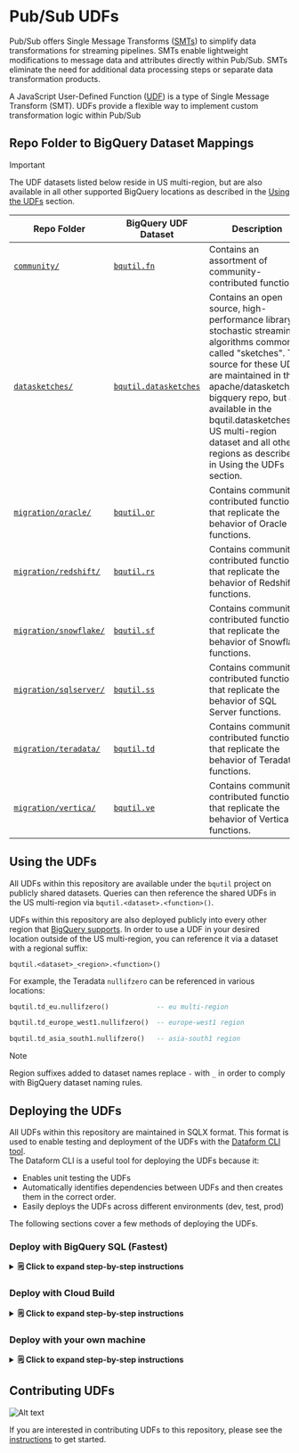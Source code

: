 # Pub/Sub UDFs

Pub/Sub offers Single Message Transforms ([SMTs](https://cloud.google.com/pubsub/docs/smts/smts-overview)) to simplify data transformations for streaming pipelines. SMTs enable lightweight modifications to message data and attributes directly within Pub/Sub. SMTs eliminate the need for additional data processing steps or separate data transformation products.

A JavaScript User-Defined Function ([UDF](https://cloud.google.com/pubsub/docs/smts/udfs-overview)) is a type of Single Message Transform (SMT). UDFs provide a flexible way to implement custom transformation logic within Pub/Sub


## Repo Folder to BigQuery Dataset Mappings

> [!IMPORTANT]
> The UDF datasets listed below reside in US multi-region, but are also available in all other supported BigQuery locations as described in the [Using the UDFs](#using-the-udfs) section.

| Repo Folder                                         | BigQuery UDF Dataset                                                                                       | Description                                                                                                                                                                                                                                                                                                                            |
|-----------------------------------------------------|------------------------------------------------------------------------------------------------------------|----------------------------------------------------------------------------------------------------------------------------------------------------------------------------------------------------------------------------------------------------------------------------------------------------------------------------------------|
| [`community/`](/udfs/community)                     | [`bqutil.fn`](https://console.cloud.google.com/bigquery?ws=!1m4!1m3!3m2!1sbqutil!2sfn)                     | Contains an assortment of community-contributed functions.                                                                                                                                                                                                                                                                             |
| [`datasketches/`](/udfs/datasketches/)              | [`bqutil.datasketches`](https://console.cloud.google.com/bigquery?ws=!1m4!1m3!3m2!1sbqutil!2sdatasketches) | Contains an open source, high-performance library of stochastic streaming algorithms commonly called "sketches". The source for these UDFs are maintained in the apache/datasketches-bigquery repo, but are available in the bqutil.datasketches US multi-region dataset and all other regions as described in Using the UDFs section. |
| [`migration/oracle/`](/udfs/migration/oracle)       | [`bqutil.or`](https://console.cloud.google.com/bigquery?ws=!1m4!1m3!3m2!1sbqutil!2sor)                     | Contains community-contributed functions that replicate the behavior of Oracle functions.                                                                                                                                                                                                                                              |
| [`migration/redshift/`](/udfs/migration/redshift)   | [`bqutil.rs`](https://console.cloud.google.com/bigquery?ws=!1m4!1m3!3m2!1sbqutil!2srs)                     | Contains community-contributed functions that replicate the behavior of Redshift functions.                                                                                                                                                                                                                                            |
| [`migration/snowflake/`](/udfs/migration/snowflake) | [`bqutil.sf`](https://console.cloud.google.com/bigquery?ws=!1m4!1m3!3m2!1sbqutil!2ssf)                     | Contains community-contributed functions that replicate the behavior of Snowflake functions.                                                                                                                                                                                                                                           |
| [`migration/sqlserver/`](/udfs/migration/sqlserver) | [`bqutil.ss`](https://console.cloud.google.com/bigquery?ws=!1m4!1m3!3m2!1sbqutil!2sss)                     | Contains community-contributed functions that replicate the behavior of SQL Server functions.                                                                                                                                                                                                                                          |
| [`migration/teradata/`](/udfs/migration/teradata/)  | [`bqutil.td`](https://console.cloud.google.com/bigquery?ws=!1m4!1m3!3m2!1sbqutil!2std)                     | Contains community-contributed functions that replicate the behavior of Teradata functions.                                                                                                                                                                                                                                            |
| [`migration/vertica/`](/udfs/migration/vertica)     | [`bqutil.ve`](https://console.cloud.google.com/bigquery?ws=!1m4!1m3!3m2!1sbqutil!2sve)                     | Contains community-contributed functions that replicate the behavior of Vertica functions.                                                                                                                                                                                                                                             |

## Using the UDFs

All UDFs within this repository are available under the `bqutil` project on
publicly shared datasets. Queries can then reference the shared UDFs in the US multi-region via
`bqutil.<dataset>.<function>()`.

UDFs within this repository are also deployed publicly into every other region that [BigQuery supports](https://cloud.google.com/bigquery/docs/locations). 
In order to use a UDF in your desired location outside of the US multi-region, you can reference it via a dataset with a regional suffix:

`bqutil.<dataset>_<region>.<function>()`

For example, the Teradata `nullifzero` can be referenced in various locations:

```sql
bqutil.td_eu.nullifzero()            -- eu multi-region

bqutil.td_europe_west1.nullifzero()  -- europe-west1 region

bqutil.td_asia_south1.nullifzero()   -- asia-south1 region
```

> [!NOTE]  
> Region suffixes added to dataset names replace `-` with `_` in order to comply with BigQuery dataset naming rules.

## Deploying the UDFs

All UDFs within this repository are maintained in SQLX format. This format is
used to enable testing and deployment of the UDFs with
the [Dataform CLI tool](https://docs.dataform.co/dataform-cli). \
The Dataform CLI is a useful tool for deploying the UDFs because it:

* Enables unit testing the UDFs
* Automatically identifies dependencies between UDFs and then creates them in
  the correct order.
* Easily deploys the UDFs across different environments (dev, test, prod)

The following sections cover a few methods of deploying the UDFs. 

### Deploy with BigQuery SQL (Fastest)

<details><summary><b>&#128466; Click to expand step-by-step instructions</b></summary>

#### Deploy all the `bqutil.fn` UDFs into your own project:

Run the following `gcloud` command to copy the JavaScript files hosted in the 
`bqutil` project's Cloud Storage bucket to your own bucket:

```bash
# For US multi-region us the following command
gcloud storage cp gs://bqutil-lib/bq_js_libs/* gs://YOUR_BUCKET/
# For other regions, modify the command to use the appropriate bucket.
# Examples shown below:
#
# gcloud storage cp gs://bqutil-lib-eu/* gs://YOUR_BUCKET/
# gcloud storage cp gs://bqutil-lib-asia-east2/* gs://YOUR_BUCKET/
```

Run the following SQL script in your BigQuery console to copy all `bqutil.fn` UDFs into
your own project:

```sql
-- SET YOUR DESIRED BQ REGION BELOW
SET @@location="us-east4";
-- SET YOUR CLOUD STORAGE BUCKET BELOW
DECLARE YOUR_JS_BUCKET STRING DEFAULT("gs://YOUR_BUCKET");
/**********************************
 * DO NOT EDIT SQL BELOW THIS LINE
 **********************************/
DECLARE YOUR_PROJECT_ID STRING DEFAULT("`"||@@project_id||"`");
DECLARE YOUR_REGION STRING DEFAULT(LOWER(@@location));
DECLARE region_suffix STRING DEFAULT(
  IF(YOUR_REGION="us", "", "_" || REPLACE(YOUR_REGION, "-", "_"))
);
-- Get regional UDFs
DECLARE fn_udf_ddls ARRAY<STRING>;
EXECUTE IMMEDIATE
   FORMAT("""
  SELECT ARRAY_AGG(ddl ORDER BY created) AS fn_udf_ddls
  FROM bqutil.fn%s.INFORMATION_SCHEMA.ROUTINES
  """,
          region_suffix
      )
   INTO fn_udf_ddls;
-- Creates the fn dataset within your project
EXECUTE IMMEDIATE "CREATE SCHEMA IF NOT EXISTS " || YOUR_PROJECT_ID || ".fn" || region_suffix;
-- Creates all cw_* UDFs within your new fn dataset
FOR fn_udf_ddl IN (SELECT * FROM UNNEST(fn_udf_ddls) ddl)
DO EXECUTE IMMEDIATE 
  REPLACE(
    REPLACE(
      REPLACE(
        fn_udf_ddl.ddl,
        "gs://bqutil-lib"|| IF(YOUR_REGION <> "us", "-" || @@location, "/bq_js_libs"), YOUR_JS_BUCKET),
      "FUNCTION bqutil.", "FUNCTION " || YOUR_PROJECT_ID || "."),
    "CREATE ", "CREATE OR REPLACE ");
END FOR;
```

#### Deploy all the `bqutil.fn.cw_` prefix UDFs into your own project: 
```sql
-- SET YOUR DESIRED BQ REGION BELOW
SET @@location="us-east4";
/**********************************
 * DO NOT EDIT SQL BELOW THIS LINE
 **********************************/
DECLARE YOUR_PROJECT_ID STRING DEFAULT("`"||@@project_id||"`");
DECLARE YOUR_REGION STRING DEFAULT(LOWER(@@location));
DECLARE region_suffix STRING DEFAULT(
  IF(YOUR_REGION="us", "", "_" || REPLACE(YOUR_REGION, "-", "_"))
);
-- Get regional UDFs
DECLARE cw_udf_ddls ARRAY<STRING>;
EXECUTE IMMEDIATE
   FORMAT("""
  SELECT ARRAY_AGG(ddl ORDER BY created) AS cw_udf_ddls
  FROM bqutil.fn%s.INFORMATION_SCHEMA.ROUTINES
  WHERE specific_name LIKE "cw_%%"
  """,
          region_suffix
      )
   INTO cw_udf_ddls;
-- Creates the fn dataset within your project
EXECUTE IMMEDIATE "CREATE SCHEMA IF NOT EXISTS " || YOUR_PROJECT_ID || ".fn" || region_suffix;
-- Creates all cw_* UDFs within your new fn dataset
FOR cw_udf_ddl IN (SELECT * FROM UNNEST(cw_udf_ddls) ddl)
DO EXECUTE IMMEDIATE 
  REPLACE(
    REPLACE(
      cw_udf_ddl.ddl,
      "FUNCTION bqutil.", "FUNCTION " || YOUR_PROJECT_ID || "."),
    "CREATE ", "CREATE OR REPLACE ");
END FOR;
```

</details>

### Deploy with Cloud Build

<details><summary><b>&#128466; Click to expand step-by-step instructions</b></summary>

1. Authenticate using the Cloud SDK and set the BigQuery project in which you'll
   deploy your UDF(s):

   ```bash 
   gcloud init
   ```

1. Enable the Cloud Build API and grant the default Cloud Build service account
   the BigQuery Job User and Data Editor roles
   ```bash
   gcloud services enable cloudbuild.googleapis.com && \
   gcloud projects add-iam-policy-binding \
     $(gcloud config get-value project) \
     --member=serviceAccount:$(gcloud projects describe $(gcloud config get-value project) --format="value(projectNumber)")"@cloudbuild.gserviceaccount.com" \
     --role=roles/bigquery.user && \
   gcloud projects add-iam-policy-binding \
     $(gcloud config get-value project) \
     --member=serviceAccount:$(gcloud projects describe $(gcloud config get-value project) --format="value(projectNumber)")"@cloudbuild.gserviceaccount.com" \
     --role=roles/bigquery.dataEditor
   ```
1. Deploy the UDFs by submitting the following:

   ```bash
   # Deploy to US
   gcloud builds submit . --config=deploy.yaml --substitutions _PROJECT_ID=YOUR_PROJECT_ID,_BQ_LOCATION=US
   ```

   > IMPORTANT:
   > Deploy to a different location by setting `_BQ_LOCATION` to your own
   > desired value.\
   > [Click here](https://cloud.google.com/bigquery/docs/locations#supported_regions)
   > for a list of supported locations.

</details>

### Deploy with your own machine

<details><summary><b>&#128466; Click to expand step-by-step instructions</b></summary>

Run the following in your machine's terminal to deploy all UDFs in your own
BigQuery project.

1. Authenticate using the Cloud SDK and set the BigQuery project in which you'll
   deploy your UDF(s):

   ```bash 
   gcloud init
   ```

1. Install the dataform CLI tool:

   ```bash
   npm i -g @dataform/cli
   ```

1. Set env variable BQ_LOCATION to the BigQuery location in which you want to
   deploy the UDFs and then run the `deploy.sh` helper script to deploy the
   UDFs:

   ```bash
   # Deploy to US
   export BQ_LOCATION=US && bash deploy.sh
   ```

   > IMPORTANT:
   > Deploy to a different location by setting `BQ_LOCATION` to your own
   > desired value.\
   > [Click here](https://cloud.google.com/bigquery/docs/locations#supported_regions)
   > for a list of supported locations.

</details>

## Contributing UDFs

![Alt text](/images/public_udf_architecture.png?raw=true "Public UDFs")

If you are interested in contributing UDFs to this repository, please see the
[instructions](/udfs/CONTRIBUTING.md) to get started.